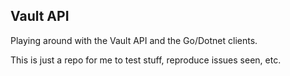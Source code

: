 ## Vault API

Playing around with the Vault API and the Go/Dotnet clients.

This is just a repo for me to test stuff, reproduce issues seen, etc.